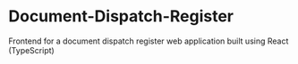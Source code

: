 # Document-Dispatch-Register
Frontend for a document dispatch register web application built using React (TypeScript)
